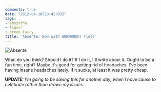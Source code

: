 ```yaml
---
comments: true
date: "2012-04-18T20:42:03Z"
tags:
- absinthe
- liquor
- green fairy
title: 'Absente: Now with WORMWOOD! (lol)'
---
```


![Absente](/img/2012/IMG_20120418_203617.jpg)

What do you think? Should I do it? If I do it, I'll write about it. Ought to be
a fun time, right? Maybe it's good for getting rid of headaches. I've been
having insane headaches lately. If it sucks, at least it was pretty cheap.

**UPDATE:** *I'm going to be saving this for another day, when I have cause to
celebrate rather than drown my issues.*
